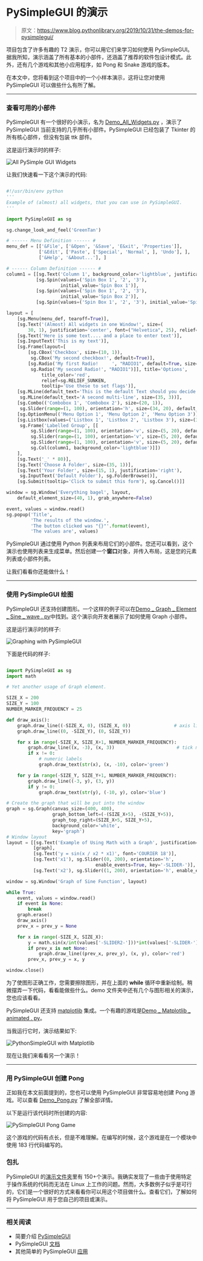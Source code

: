 # PySimpleGUI 的演示

> 原文：<https://www.blog.pythonlibrary.org/2019/10/31/the-demos-for-pysimplegui/>

项目包含了许多有趣的 T2 演示，你可以用它们来学习如何使用 PySimpleGUI。据我所知，演示涵盖了所有基本的小部件，还涵盖了推荐的软件包设计模式。此外，还有几个游戏和其他小应用程序，如 Pong 和 Snake 游戏的版本。

在本文中，您将看到这个项目中的一个小样本演示，这将让您对使用 PySimpleGUI 可以做些什么有所了解。

* * *

### 查看可用的小部件

PySimpleGUI 有一个很好的小演示，名为 [Demo_All_Widgets.py](https://github.com/PySimpleGUI/PySimpleGUI/blob/master/DemoPrograms/Demo_All_Widgets.py) ，演示了 PySimpleGUI 当前支持的几乎所有小部件。PySimpleGUI 已经包装了 Tkinter 的所有核心部件，但没有包装 ttk 部件。

这是运行演示时的样子:

![All PySimple GUI Widgets](img/3b179698f1c8f48629fddbd431688a8e.png)

让我们快速看一下这个演示的代码:

```py

#!/usr/bin/env python
'''
Example of (almost) all widgets, that you can use in PySimpleGUI.
'''

import PySimpleGUI as sg

sg.change_look_and_feel('GreenTan')

# ------ Menu Definition ------ #
menu_def = [['&File', ['&Open', '&Save', 'E&xit', 'Properties']],
            ['&Edit', ['Paste', ['Special', 'Normal', ], 'Undo'], ],
            ['&Help', '&About...'], ]

# ------ Column Definition ------ #
column1 = [[sg.Text('Column 1', background_color='lightblue', justification='center', size=(10, 1))],
           [sg.Spin(values=('Spin Box 1', '2', '3'),
                    initial_value='Spin Box 1')],
           [sg.Spin(values=('Spin Box 1', '2', '3'),
                    initial_value='Spin Box 2')],
           [sg.Spin(values=('Spin Box 1', '2', '3'), initial_value='Spin Box 3')]]

layout = [
    [sg.Menu(menu_def, tearoff=True)],
    [sg.Text('(Almost) All widgets in one Window!', size=(
        30, 1), justification='center', font=("Helvetica", 25), relief=sg.RELIEF_RIDGE)],
    [sg.Text('Here is some text.... and a place to enter text')],
    [sg.InputText('This is my text')],
    [sg.Frame(layout=[
        [sg.CBox('Checkbox', size=(10, 1)),
         sg.CBox('My second checkbox!', default=True)],
        [sg.Radio('My first Radio!     ', "RADIO1", default=True, size=(10, 1)),
         sg.Radio('My second Radio!', "RADIO1")]], title='Options',
             title_color='red',
             relief=sg.RELIEF_SUNKEN,
             tooltip='Use these to set flags')],
    [sg.MLine(default_text='This is the default Text should you decide not to type anything', size=(35, 3)),
     sg.MLine(default_text='A second multi-line', size=(35, 3))],
    [sg.Combo(('Combobox 1', 'Combobox 2'), size=(20, 1)),
     sg.Slider(range=(1, 100), orientation='h', size=(34, 20), default_value=85)],
    [sg.OptionMenu(('Menu Option 1', 'Menu Option 2', 'Menu Option 3'))],
    [sg.Listbox(values=('Listbox 1', 'Listbox 2', 'Listbox 3'), size=(30, 3)),
     sg.Frame('Labelled Group', [[
         sg.Slider(range=(1, 100), orientation='v', size=(5, 20), default_value=25, tick_interval=25),
         sg.Slider(range=(1, 100), orientation='v', size=(5, 20), default_value=75),
         sg.Slider(range=(1, 100), orientation='v', size=(5, 20), default_value=10),
         sg.Col(column1, background_color='lightblue')]])
    ],
    [sg.Text('_' * 80)],
    [sg.Text('Choose A Folder', size=(35, 1))],
    [sg.Text('Your Folder', size=(15, 1), justification='right'),
     sg.InputText('Default Folder'), sg.FolderBrowse()],
    [sg.Submit(tooltip='Click to submit this form'), sg.Cancel()]]

window = sg.Window('Everything bagel', layout,
    default_element_size=(40, 1), grab_anywhere=False)

event, values = window.read()
sg.popup('Title',
         'The results of the window.',
         'The button clicked was "{}"'.format(event),
         'The values are', values)

```

PySimpleGUI 通过使用 Python 列表来布局它们的小部件。您还可以看到，这个演示也使用列表来生成菜单。然后创建一个**窗口**对象，并传入布局，这是您的元素列表或小部件列表。

让我们看看你还能做什么！

* * *

### 使用 PySimpleGUI 绘图

PySimpleGUI 还支持创建图形。一个这样的例子可以在[Demo _ Graph _ Element _ Sine _ wave . py](https://github.com/PySimpleGUI/PySimpleGUI/blob/master/DemoPrograms/Demo_Graph_Element_Sine_Wave.py)中找到。这个演示向开发者展示了如何使用 Graph 小部件。

这是运行演示时的样子:

![Graphing with PySimpleGUI](img/34c439099acc3e25ef227189ea3a4ec1.png)

下面是代码的样子:

```py

import PySimpleGUI as sg
import math

# Yet another usage of Graph element.

SIZE_X = 200
SIZE_Y = 100
NUMBER_MARKER_FREQUENCY = 25

def draw_axis():
    graph.draw_line((-SIZE_X, 0), (SIZE_X, 0))                # axis lines
    graph.draw_line((0, -SIZE_Y), (0, SIZE_Y))

    for x in range(-SIZE_X, SIZE_X+1, NUMBER_MARKER_FREQUENCY):
        graph.draw_line((x, -3), (x, 3))                       # tick marks
        if x != 0:
            # numeric labels
            graph.draw_text(str(x), (x, -10), color='green')

    for y in range(-SIZE_Y, SIZE_Y+1, NUMBER_MARKER_FREQUENCY):
        graph.draw_line((-3, y), (3, y))
        if y != 0:
            graph.draw_text(str(y), (-10, y), color='blue')

# Create the graph that will be put into the window
graph = sg.Graph(canvas_size=(400, 400),
                 graph_bottom_left=(-(SIZE_X+5), -(SIZE_Y+5)),
                 graph_top_right=(SIZE_X+5, SIZE_Y+5),
                 background_color='white',
                 key='graph')
# Window layout
layout = [[sg.Text('Example of Using Math with a Graph', justification='center', size=(50, 1), relief=sg.RELIEF_SUNKEN)],
          [graph],
          [sg.Text('y = sin(x / x2 * x1)', font='COURIER 18')],
          [sg.Text('x1'), sg.Slider((0, 200), orientation='h',
                                 enable_events=True, key='-SLIDER-')],
          [sg.Text('x2'), sg.Slider((1, 200), orientation='h', enable_events=True, key='-SLIDER2-')]]

window = sg.Window('Graph of Sine Function', layout)

while True:
    event, values = window.read()
    if event is None:
        break
    graph.erase()
    draw_axis()
    prev_x = prev_y = None

    for x in range(-SIZE_X, SIZE_X):
        y = math.sin(x/int(values['-SLIDER2-']))*int(values['-SLIDER-'])
        if prev_x is not None:
            graph.draw_line((prev_x, prev_y), (x, y), color='red')
        prev_x, prev_y = x, y

window.close()

```

为了使图形正确工作，您需要擦除图形，并在上面的 **while** 循环中重新绘制。稍微摆弄一下代码，看看能做些什么。demo 文件夹中还有几个与图形相关的演示，您也应该看看。

PySimpleGUI 还支持 [matplotlib](https://matplotlib.org/) 集成。一个有趣的游戏是[Demo _ Matplotlib _ animated . py](https://github.com/PySimpleGUI/PySimpleGUI/blob/master/DemoPrograms/Demo_Matplotlib_Animated.py)。

当我运行它时，演示结果如下:

![PythonSimpleGUI with Matplotlib](img/0d7d2e844fbcd0842e7d182e201a6a30.png)

现在让我们来看看另一个演示！

* * *

### 用 PySimpleGUI 创建 Pong

正如我在本文前面提到的，您也可以使用 PySimpleGUI 非常容易地创建 Pong 游戏。可以查看 [Demo_Pong.py](https://github.com/PySimpleGUI/PySimpleGUI/blob/master/DemoPrograms/Demo_Pong.py) 了解全部详情。

以下是运行该代码时所创建的内容:

![PySimpleGUI Pong Game](img/e83c6cc2ec49b02f66ed594e0c034e0e.png)

这个游戏的代码有点长，但是不难理解。在编写的时候，这个游戏是在一个模块中使用 183 行代码编写的。

### 包扎

PySimpleGUI 的[演示文件夹](https://github.com/PySimpleGUI/PySimpleGUI/tree/master/DemoPrograms)里有 150+个演示。我确实发现了一些由于使用特定于操作系统的代码而无法在 Linux 上工作的问题。然而，大多数例子似乎是可行的，它们是一个很好的方式来看看你可以用这个项目做什么。查看它们，了解如何将 PySimpleGUI 用于您自己的项目或演示。

* * *

### 相关阅读

*   简要介绍 [PySimpleGUI](https://www.blog.pythonlibrary.org/2019/10/23/a-brief-intro-to-pysimplegui/)
*   PySimpleGUI [文档](https://pysimplegui.readthedocs.io/)
*   其他简单的 PySimpleGUI [应用](https://github.com/israel-dryer)
